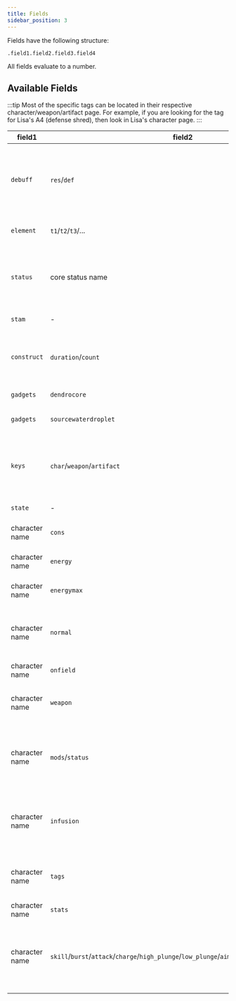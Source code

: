 ```yaml
---
title: Fields
sidebar_position: 3
---
```


Fields have the following structure:

```
.field1.field2.field3.field4
```

All fields evaluate to a number.

## Available Fields

:::tip
Most of the specific tags can be located in their respective character/weapon/artifact page. 
For example, if you are looking for the tag for Lisa's A4 (defense shred), then look in Lisa's character page.
:::

<!-- prettier-ignore -->
| field1 | field2 | field3 | field4 | description |
| --- | --- | --- | --- | --- |
| `debuff` | `res`/`def` | `t1`/`t2`/`t3`/... | res/def modifier name | Evaluates to the remaining duration of the specified res/def modifier on the specified target. See the relevant character/weapon/artifact page for acceptable modifier names. |
| `element` |  `t1`/`t2`/`t3`/... | `pyro`/`hydro`/`anemo`/`electro`/`dendro`/`cryo`/`geo`/`frozen`/`quicken` | - | `1` if the specified element exists on specified target, `0` otherwise. |
| `status` | core status name | - | - | Evaluates to the remaining duration of the specified core status. See the relevant character/weapon/artifact page for acceptable status names. |
| `stam` | - | - | - | Evaluates to the player's remaining stamina. |
| `construct` | `duration`/`count` | construct name | - | Evaluates to the duration/count of the specified construct. See individual character page for acceptable construct names. |
| `gadgets` | `dendrocore` | `count` | - | Evaluates to the current number of Dendro Cores. |
| `gadgets` | `sourcewaterdroplet` | `count` | - | Evaluates to the current number of Sourcewater Droplets. |
| `keys` | `char`/`weapon`/`artifact` | char/weapon/artifact name | - | Evaluates to the key for the specified char/weapon/artifact name. See the relevant character/weapon/artifact page for acceptable names. |
| `state` | - | - | - | Evaluates to the current state of the player. | 
| character name | `cons` | - | - | Evaluates to the character's constellation count. |
| character name | `energy` | - | - | Evaluates to the character's current energy. |
| character name | `energymax` | - | - | Evaluates to the character's maximum energy. |
| character name | `normal` | - | - | Evaluates to the character's next normal counter. Example: If the character is at N1, then the next normal counter is `1` (N2). |
| character name | `onfield` | - | - | `1` if the character is on the field, `0` otherwise. |
| character name | `weapon` | - | - | Evaluates to the character's weapon. Use `.keys.weapon.<weapon name>` for comparison purposes.
| character name | `mods`/`status` | mod/status name | - | Evaluates to the remaining duration of the mod/status on the character. See the relevant character page for acceptable mod/status names. | 
| character name | `infusion` | infusion name | - | Evaluates to the remaining duration of the weapon infusion on the character. See the relevant character page for acceptable infusion names. |
| character name | `tags` | tag name | - | Evaluates to the value of the tag on the character. See the relevant character page for acceptable tag names. |
| character name | `stats` | `def%`/`def`/`hp`/`hp%`/`atk`/`atk%`/`er`/`em`/`cr`/`cd`/`heal`/`pyro%`/`hydro%`/`cryo%`/`electro%`/`anemo%`/`geo%`/`dendro%`/`phys%`/`atkspd%`/`dmg%` | - | Evaluates to the value of the stat on the character. | 
| character name | `skill`/`burst`/`attack`/`charge`/`high_plunge`/`low_plunge`/`aim`/`dash`/`jump`/`swap`/`walk`/`wait` | `cd`/`charge`/`ready` | - | Evaluates to the following things for the specified action of the character: remaining cooldown / remaining charges (example: Sucrose Skill) / `1` if the action is ready, `0` otherwise. |
